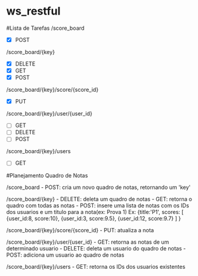 ws_restful
=============

#Lista de Tarefas
/score_board
- [x] POST

/score_board/{key}
- [x] DELETE
- [x] GET
- [x] POST

/score_board/{key}/score/{score_id}
- [x] PUT

/score_board/{key}/user/{user_id}
- [ ] GET
- [ ] DELETE
- [ ] POST

/score_board/{key}/users
- [ ] GET

#Planejamento Quadro de Notas

/score_board
    - POST: cria um novo quadro de notas, retornando um 'key'

/score_board/{key}
    - DELETE: deleta um quadro de notas
    - GET: retorna o quadro com todas as notas
    - POST: insere uma lista de notas com os IDs dos usuarios e um titulo para a nota(ex: Prova 1)
        Ex: {title:'P1', scores:
                [
                    {user_id:8, score:10},
                    {user_id:3, score:9.5},
                    {user_id:12, score:9.7}
                ]
            }

/score_board/{key}/score/{score_id}
    - PUT: atualiza a nota

/score_board/{key}/user/{user_id}
    - GET: retorna as notas de um determinado usuario
    - DELETE: deleta um usuario do quadro de notas
    - POST: adiciona um usuario ao quadro de notas

/score_board/{key}/users
    - GET: retorna os IDs dos usuarios existentes

